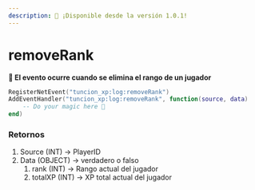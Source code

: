 ```yaml
---
description: 🔧 ¡Disponible desde la versión 1.0.1!
---
```


# removeRank

**📢 El evento ocurre cuando se elimina el rango de un jugador**

```lua
RegisterNetEvent("tuncion_xp:log:removeRank")
AddEventHandler("tuncion_xp:log:removeRank", function(source, data)
    -- Do your magic here 💫
end)
```

### Retornos

1. Source <span className="color-blue">(INT)</span> <span className="color-orange">-> PlayerID</span>
2. Data <span className="color-blue">(OBJECT)</span> <span className="color-orange">-> verdadero o falso</span>
   1. rank <span className="color-blue">(INT)</span> <span className="color-orange">-> Rango actual del jugador</span>
   2. totalXP <span className="color-blue">(INT)</span> <span className="color-orange">-> XP total actual del jugador</span>